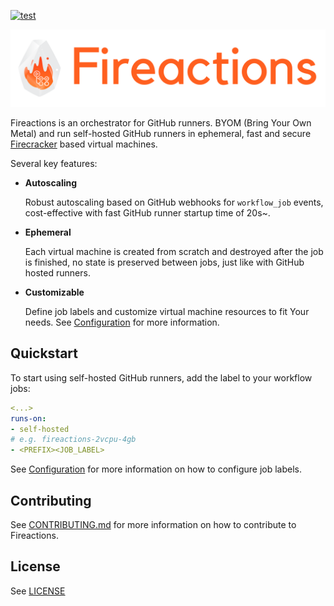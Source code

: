 [![test](https://github.com/hostinger/fireactions/actions/workflows/test.yaml/badge.svg?branch=main)](https://github.com/hostinger/fireactions/actions/workflows/test.yaml)

![Banner](docs/banner.png)

Fireactions is an orchestrator for GitHub runners. BYOM (Bring Your Own Metal) and run self-hosted GitHub runners in ephemeral, fast and secure [Firecracker](https://firecracker-microvm.github.io/) based virtual machines.

Several key features:

- **Autoscaling**

  Robust autoscaling based on GitHub webhooks for `workflow_job` events, cost-effective with fast GitHub runner startup time of 20s~.

- **Ephemeral**

  Each virtual machine is created from scratch and destroyed after the job is finished, no state is preserved between jobs, just like with GitHub hosted runners.

- **Customizable**

  Define job labels and customize virtual machine resources to fit Your needs. See [Configuration](./docs/configuration.md) for more information.

## Quickstart

To start using self-hosted GitHub runners, add the label to your workflow jobs:

```yaml
<...>
runs-on:
- self-hosted
# e.g. fireactions-2vcpu-4gb
- <PREFIX><JOB_LABEL>
```

See [Configuration](./docs//configuration.md) for more information on how to configure job labels.

## Contributing

See [CONTRIBUTING.md](CONTRIBUTING.md) for more information on how to contribute to Fireactions.

## License

See [LICENSE](LICENSE)
